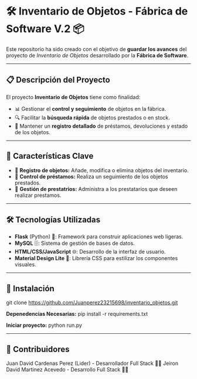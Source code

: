 # 🛠️ **Inventario de Objetos - Fábrica de Software V.2** 📦

Este repositorio ha sido creado con el objetivo de **guardar los avances** del proyecto de _Inventario de Objetos_ desarrollado por la **Fábrica de Software**.

---

## 📋 **Descripción del Proyecto** 

El proyecto **Inventario de Objetos** tiene como finalidad:

- 📊 Gestionar el **control y seguimiento** de objetos en la fábrica.
- 🔍 Facilitar la **búsqueda rápida** de objetos prestados o en stock.
- 📁 Mantener un **registro detallado** de préstamos, devoluciones y estado de los objetos.

---

## 🚀 **Características Clave**

- 📝 **Registro de objetos:** Añade, modifica o elimina objetos del inventario.
- 🔄 **Control de préstamos:** Realiza un seguimiento de los objetos prestados.
- 👤 **Gestión de prestatrios:** Administra a los prestatarios que deseen realizar prestamos.

---

## 🛠️ **Tecnologías Utilizadas**

- **Flask** (Python) 🐍: Framework para construir aplicaciones web ligeras.
- **MySQL** 🗄️: Sistema de gestión de bases de datos.
- **HTML/CSS/JavaScript** 🌐: Desarrollo de la interfaz de usuario.
- **Material Design Lite** 🎨: Librería CSS para estilizar los componentes visuales.

---

## 📌 **Instalación** 
git clone https://github.com/Juanperez23215698/inventario_objetos.git

**Depenedencias Necesarias:**
pip install -r requirements.txt

**Iniciar proyecto:**
python run.py

---

## 👥 **Contribuidores** 
Juan David Cardenas Perez (Lider) - Desarrollador Full Stack 👩‍💻
Jeiron David Martinez Acevedo - Desarrollo Full Stack 👨‍💻
